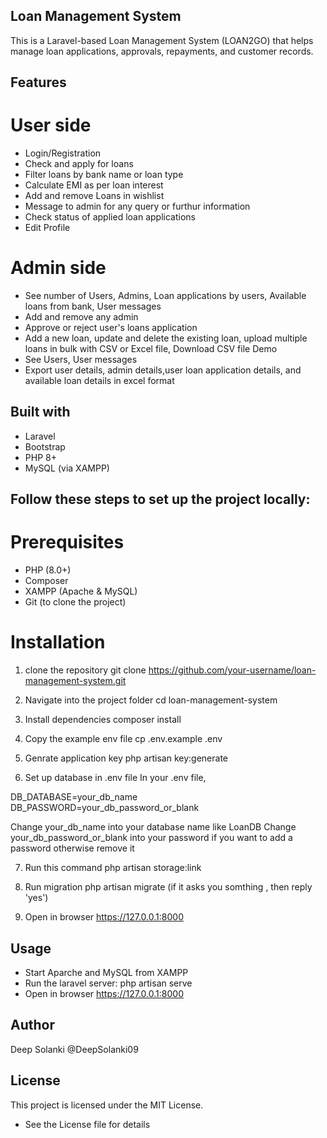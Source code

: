 ## Loan Management System

This is a Laravel-based Loan Management System (LOAN2GO) that helps manage loan applications, approvals, repayments, and customer records.

## Features
# User side
- Login/Registration
- Check and apply for loans
- Filter loans by bank name or loan type
- Calculate EMI as per loan interest
- Add and remove Loans in wishlist 
- Message to admin for any query or furthur information
- Check status of applied loan applications
- Edit Profile
  
# Admin side
- See number of Users, Admins, Loan applications by users, Available loans from bank, User messages
- Add and remove any admin
- Approve or reject user's loans application
- Add a new loan, update and delete the existing loan, upload multiple loans in bulk with CSV or Excel file, Download CSV file Demo
- See Users, User messages
- Export user details, admin details,user loan application details, and available loan details in excel format

## Built with
- Laravel 
- Bootstrap
- PHP 8+
- MySQL (via XAMPP)

## Follow these steps to set up the project locally:
# Prerequisites
- PHP (8.0+)
- Composer
- XAMPP (Apache & MySQL)
- Git (to clone the project)

# Installation
1. clone the repository git clone
https://github.com/your-username/loan-management-system.git

2. Navigate into the project folder
cd loan-management-system

3. Install dependencies
composer install

4. Copy the example env file
cp .env.example .env

5. Genrate application key
php artisan key:generate

6. Set up database in .env file
In your .env file, 

DB_DATABASE=your_db_name
DB_PASSWORD=your_db_password_or_blank

Change your_db_name into your database name like LoanDB
Change your_db_password_or_blank into your password if you want to add a password otherwise remove it 

7. Run this command
php artisan storage:link

8. Run migration
php artisan migrate (if it asks you somthing , then reply 'yes')

9. Open in browser
https://127.0.0.1:8000

## Usage
- Start Aparche and MySQL from XAMPP
- Run the laravel server:
    php artisan serve
- Open in browser
https://127.0.0.1:8000

## Author
Deep Solanki
@DeepSolanki09

## License
This project is licensed under the MIT License.
- See the License file for details


